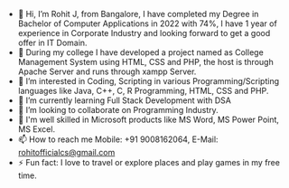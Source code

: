- 👋 Hi, I’m Rohit J, from Bangalore, I have completed my Degree in Bachelor of Computer Applications in 2022 with 74%, I have 1 year of experience in Corporate Industry and looking forward to get a good offer in IT Domain.
- 🌱 During my college I have developed a project named as College Management System using HTML, CSS and PHP, the host is through Apache Server and runs through xampp Server.
- 👀 I’m interested in Coding, Scripting in various Programming/Scripting languages like Java, C++, C, R Programming, HTML, CSS and PHP.
- 🌱 I’m currently learning Full Stack Development with DSA
- 💞️ I’m looking to collaborate on Programming Industry.
- 👀 I'm well skilled in Microsoft products like MS Word, MS Power Point, MS Excel. 
- 📫 How to reach me Mobile: +91 9008162064, E-Mail: rohitofficialcs@gmail.com
- ⚡ Fun fact: I love to travel or explore places and play games in my free time.

<!---
Rohit-J-900/Rohit-J-900 is a ✨ special ✨ repository because its `README.md` (this file) appears on your GitHub profile.
You can click the Preview link to take a look at your changes.
--->
